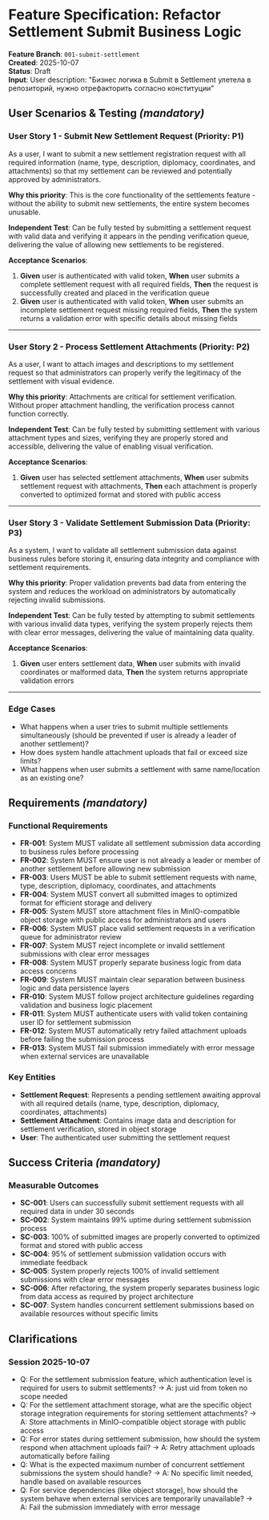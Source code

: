# Feature Specification: Refactor Settlement Submit Business Logic

**Feature Branch**: `001-submit-settlement`  
**Created**: 2025-10-07  
**Status**: Draft  
**Input**: User description: "Бизнес логика в Submit в Settlement улетела в репозиторий, нужно отрефакторить согласно конституции"

## User Scenarios & Testing *(mandatory)*

### User Story 1 - Submit New Settlement Request (Priority: P1)

As a user, I want to submit a new settlement registration request with all required information (name, type, description, diplomacy, coordinates, and attachments) so that my settlement can be reviewed and potentially approved by administrators.

**Why this priority**: This is the core functionality of the settlements feature - without the ability to submit new settlements, the entire system becomes unusable.

**Independent Test**: Can be fully tested by submitting a settlement request with valid data and verifying it appears in the pending verification queue, delivering the value of allowing new settlements to be registered.

**Acceptance Scenarios**:

1. **Given** user is authenticated with valid token, **When** user submits a complete settlement request with all required fields, **Then** the request is successfully created and placed in the verification queue
2. **Given** user is authenticated with valid token, **When** user submits an incomplete settlement request missing required fields, **Then** the system returns a validation error with specific details about missing fields

---

### User Story 2 - Process Settlement Attachments (Priority: P2)

As a user, I want to attach images and descriptions to my settlement request so that administrators can properly verify the legitimacy of the settlement with visual evidence.

**Why this priority**: Attachments are critical for settlement verification. Without proper attachment handling, the verification process cannot function correctly.

**Independent Test**: Can be fully tested by submitting settlement with various attachment types and sizes, verifying they are properly stored and accessible, delivering the value of enabling visual verification.

**Acceptance Scenarios**:

1. **Given** user has selected settlement attachments, **When** user submits settlement request with attachments, **Then** each attachment is properly converted to optimized format and stored with public access

---

### User Story 3 - Validate Settlement Submission Data (Priority: P3)

As a system, I want to validate all settlement submission data against business rules before storing it, ensuring data integrity and compliance with settlement requirements.

**Why this priority**: Proper validation prevents bad data from entering the system and reduces the workload on administrators by automatically rejecting invalid submissions.

**Independent Test**: Can be fully tested by attempting to submit settlements with various invalid data types, verifying the system properly rejects them with clear error messages, delivering the value of maintaining data quality.

**Acceptance Scenarios**:

1. **Given** user enters settlement data, **When** user submits with invalid coordinates or malformed data, **Then** the system returns appropriate validation errors

---

### Edge Cases

- What happens when a user tries to submit multiple settlements simultaneously (should be prevented if user is already a leader of another settlement)?
- How does system handle attachment uploads that fail or exceed size limits?
- What happens when user submits a settlement with same name/location as an existing one?

## Requirements *(mandatory)*

### Functional Requirements

- **FR-001**: System MUST validate all settlement submission data according to business rules before processing
- **FR-002**: System MUST ensure user is not already a leader or member of another settlement before allowing new submission
- **FR-003**: Users MUST be able to submit settlement requests with name, type, description, diplomacy, coordinates, and attachments
- **FR-004**: System MUST convert all submitted images to optimized format for efficient storage and delivery
- **FR-005**: System MUST store attachment files in MinIO-compatible object storage with public access for administrators and users
- **FR-006**: System MUST place valid settlement requests in a verification queue for administrator review
- **FR-007**: System MUST reject incomplete or invalid settlement submissions with clear error messages
- **FR-008**: System MUST properly separate business logic from data access concerns
- **FR-009**: System MUST maintain clear separation between business logic and data persistence layers
- **FR-010**: System MUST follow project architecture guidelines regarding validation and business logic placement
- **FR-011**: System MUST authenticate users with valid token containing user ID for settlement submission
- **FR-012**: System MUST automatically retry failed attachment uploads before failing the submission process
- **FR-013**: System MUST fail submission immediately with error message when external services are unavailable

### Key Entities

- **Settlement Request**: Represents a pending settlement awaiting approval with all required details (name, type, description, diplomacy, coordinates, attachments)
- **Settlement Attachment**: Contains image data and description for settlement verification, stored in object storage
- **User**: The authenticated user submitting the settlement request

## Success Criteria *(mandatory)*

### Measurable Outcomes

- **SC-001**: Users can successfully submit settlement requests with all required data in under 30 seconds
- **SC-002**: System maintains 99% uptime during settlement submission process
- **SC-003**: 100% of submitted images are properly converted to optimized format and stored with public access
- **SC-004**: 95% of settlement submission validation occurs with immediate feedback
- **SC-005**: System properly rejects 100% of invalid settlement submissions with clear error messages
- **SC-006**: After refactoring, the system properly separates business logic from data access as required by project architecture
- **SC-007**: System handles concurrent settlement submissions based on available resources without specific limits

## Clarifications

### Session 2025-10-07

- Q: For the settlement submission feature, which authentication level is required for users to submit settlements? → A: just uid from token no scope needed
- Q: For the settlement attachment storage, what are the specific object storage integration requirements for storing settlement attachments? → A: Store attachments in MinIO-compatible object storage with public access
- Q: For error states during settlement submission, how should the system respond when attachment uploads fail? → A: Retry attachment uploads automatically before failing
- Q: What is the expected maximum number of concurrent settlement submissions the system should handle? → A: No specific limit needed, handle based on available resources
- Q: For service dependencies (like object storage), how should the system behave when external services are temporarily unavailable? → A: Fail the submission immediately with error message